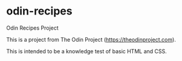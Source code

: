 # odin-recipes
Odin Recipes Project

This is a project from The Odin Project (https://theodinproject.com).

This is intended to be a knowledge test of basic HTML and CSS.